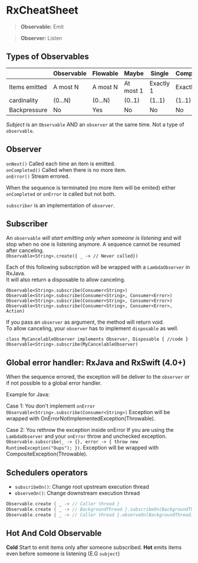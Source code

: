# RxCheatSheet

> **Observable:** Emit

> **Observer:** Listen


## Types of Observables

|               |     Observable   |  Flowable |   Maybe   |   Single   | Completable |
|---------------|------------------|-----------|-----------|------------|-------------|
| Items emitted |     A most N     | A most N  | At most 1 |  Exactly 1 |  Exactly 0  |
|  cardinality  |     (0...N)      |  (0...N)  |  (0..1)   |   (1..1)   |   (1..1)    |
| Backpressure  |        No        |    Yes    |    No     |     No     |     No      |

*Subject* is an `Observable` AND an `observer` at the same time. Not a type of `observable`.

## Observer

`onNext()` Called each time an item is emitted.<br />
`onCompleted()` Called when there is no more item.<br />
`onError()` Stream errored.<br />

When the sequence is terminated (no more item will be emited) either `onCompleted` or `onError` is called but not both.

`subscriber` is an implementation of `observer`.

## Subscriber

An `observable` *will start emitting only when someone is listening* and will stop when no one is listening anymore.
A sequence cannot be resumed after canceling.<br />
`Observable<String>.create({ _ -> // Never called})`

Each of this following subscription will be wrapped with a `LambdaObserver` in RxJava.<br />
It will also return a disposable to allow canceling.

`Observable<String>.subscribe(Consumer<String>)`<br />
`Observable<String>.subscribe(Consumer<String>, Consumer<Error>)`<br />
`Observable<String>.subscribe(Consumer<String>, Consumer<Error>)`<br />
`Observable<String>.subscribe(Consumer<String>, Consumer<Error>, Action)`

If you pass an `observer` as argument, the method will return void.<br />
To allow canceling, your `observer` has to implement `disposable` as well.<br />
```
class MyCancelableObserver implements Observer, Disposable { //code }
Observable<String>.subscribe(MyCancelableObserver)
```

## Global error handler: RxJava and RxSwift (4.0+)

When the sequence errored, the exception will be deliver to the `observer` or if not possible to a global error handler.

Example for Java:

Case 1: You don't implement `onError`
`Observable<String>.subscribe(Consumer<String>)`
Exception will be wrapped with OnErrorNotImplementedException(Throwable).

Case 2: You rethrow the exception inside onError
If you are using the `LambdaObserver` and your `onError` throw and unchecked exception.
`Observable.subscribe(_ -> {}, error -> { throw new RuntimeException("Oups"); })`.
Exception will be wrapped with CompositeException(Throwable).

## Schedulers operators

- `subscribeOn()`: Change root upstream execution thread
- `observeOn()`: Change downstream execution thread

```swift
Observable.create { _ -> // Caller thread }
Observable.create { _ -> // BackgroundThread }.subscribeOn(BackgroundThread)
Observable.create { _ -> // Caller thread }.observeOn(BackgroundThread).map { _ -> //BackgroundThread }
```

## Hot And Cold Observable

**Cold** Start to emit items only after someone subscribed.
**Hot** emits items even before someone is listening (E.G `subject`)
